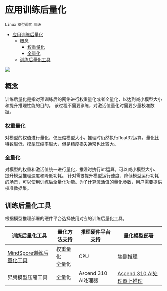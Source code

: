# 应用训练后量化

`Linux` `模型调优` `高级`

<!-- TOC -->

- [应用训练后量化](#应用训练后量化)
    - [概念](#概念)
        - [权重量化](#权重量化)
        - [全量化](#全量化)
    - [训练后量化工具](#训练后量化工具)

<!-- /TOC -->

<a href="https://gitee.com/mindspore/docs/blob/r1.3/docs/mindspore/programming_guide/source_zh_cn/apply_post_training_quantization.md" target="_blank"><img src="https://gitee.com/mindspore/docs/raw/master/resource/_static/logo_source.png"></a>

## 概念

训练后量化是指对预训练后的网络进行权重量化或者全量化，以达到减小模型大小和提升推理性能的目的。
该过程不需要训练，对激活值量化时需要少量校准数据。

### 权重量化

对模型的权值进行量化，仅压缩模型大小，推理时仍然执行float32运算。量化比特数越低，模型压缩率越大，但是精度损失通常也比较大。

### 全量化

对模型的权重和激活值统一进行量化，推理时执行int运算。可以减小模型大小、提升模型推理速度和降低功耗。
针对需要提升模型运行速度、降低模型运行功耗的场景，可以使用训练后全量化功能。为了计算激活值的量化参数，用户需要提供校准数据集。

## 训练后量化工具

根据模型推理部署的硬件平台选择使用对应的训练后量化工具。

| 训练后量化工具 | 量化方法支持 | 推理硬件平台支持 | 量化模型部署 |
| --- | --- | --- | --- |
| [MindSpore训练后量化工具](https://www.mindspore.cn/tutorial/lite/zh-CN/master/use/post_training_quantization.html) | 权重量化 <br> 全量化 | CPU | [端侧推理](https://www.mindspore.cn/tutorial/lite/zh-CN/master/use/runtime.html) |
| 昇腾模型压缩工具 | 全量化 | Ascend 310 AI处理器 | [Ascend 310 AI处理器上推理](https://www.mindspore.cn/tutorial/inference/zh-CN/master/multi_platform_inference_ascend_310.html) |
